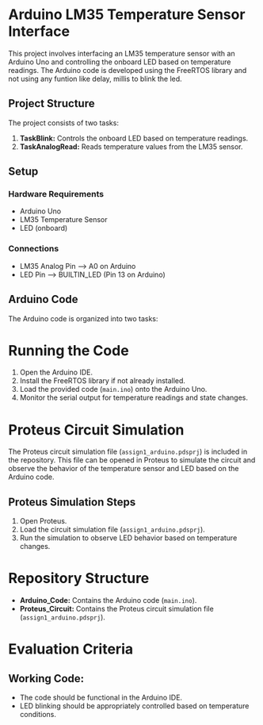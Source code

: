 # Arduino LM35 Temperature Sensor Interface

This project involves interfacing an LM35 temperature sensor with an Arduino Uno and controlling the onboard LED based on temperature readings. The Arduino code is developed using the FreeRTOS library and not using any funtion like delay, millis to blink the led.

## Project Structure

The project consists of two tasks:

1. **TaskBlink:** Controls the onboard LED based on temperature readings.
2. **TaskAnalogRead:** Reads temperature values from the LM35 sensor.

## Setup

### Hardware Requirements

- Arduino Uno
- LM35 Temperature Sensor
- LED (onboard)

### Connections

- LM35 Analog Pin --> A0 on Arduino
- LED Pin --> BUILTIN_LED (Pin 13 on Arduino)

## Arduino Code

The Arduino code is organized into two tasks:

# Running the Code

1. Open the Arduino IDE.
2. Install the FreeRTOS library if not already installed.
3. Load the provided code (`main.ino`) onto the Arduino Uno.
4. Monitor the serial output for temperature readings and state changes.

# Proteus Circuit Simulation

The Proteus circuit simulation file (`assign1_arduino.pdsprj`) is included in the repository. This file can be opened in Proteus to simulate the circuit and observe the behavior of the temperature sensor and LED based on the Arduino code.

## Proteus Simulation Steps

1. Open Proteus.
2. Load the circuit simulation file (`assign1_arduino.pdsprj`).
3. Run the simulation to observe LED behavior based on temperature changes.

# Repository Structure

- **Arduino_Code:** Contains the Arduino code (`main.ino`).
- **Proteus_Circuit:** Contains the Proteus circuit simulation file (`assign1_arduino.pdsprj`).

# Evaluation Criteria

## Working Code:

- The code should be functional in the Arduino IDE.
- LED blinking should be appropriately controlled based on temperature conditions.
